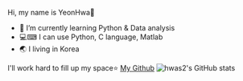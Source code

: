 Hi, my name is YeonHwa🙍
- 🌱 I’m currently learning Python & Data analysis
- 💻⌨ I can use Python, C language, Matlab
- 🌏 I living in Korea

I'll work hard to fill up my space⭐
[My Github](https://github.com/hwas2)
![hwas2's GitHub stats](https://github-readme-stats.vercel.app/api?username=hwas2&show_icons=true&theme=cobalt)

<!--
**hwas2/hwas2** is a ✨ _special_ ✨ repository because its `README.md` (this file) appears on your GitHub profile.

Here are some ideas to get you started:

My name is YeonHwa🙍
- 🌱 I’m currently learning Python & Data analysis
- 💻⌨ I can use Python, C language, Matlab
- 🌏 I lived in Korea
- 📫 How to reach me: `jyh2385@gmail.com`

I'll work hard to fill up my space⭐
[My Github](https://github.com/hwas2)
Collaboration is always welcome🙌
